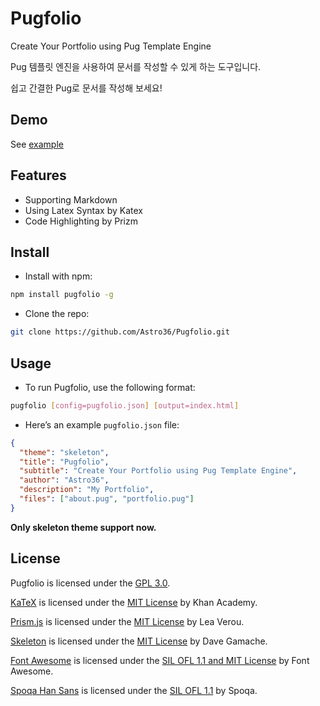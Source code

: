 # Pugfolio
Create Your Portfolio using Pug Template Engine

Pug 템플릿 엔진을 사용하여 문서를 작성할 수 있게 하는 도구입니다.

쉽고 간결한 Pug로 문서를 작성해 보세요!

## Demo
See [example](http://astro36.me/Pugfolio/example/)

## Features
- Supporting Markdown
- Using Latex Syntax by Katex
- Code Highlighting by Prizm

## Install
- Install with npm:
``` bash
npm install pugfolio -g
```
- Clone the repo:
``` bash
git clone https://github.com/Astro36/Pugfolio.git
```

## Usage
- To run Pugfolio, use the following format:
``` bash
pugfolio [config=pugfolio.json] [output=index.html]
```

- Here’s an example `pugfolio.json` file:
```json
{
  "theme": "skeleton",
  "title": "Pugfolio",
  "subtitle": "Create Your Portfolio using Pug Template Engine",
  "author": "Astro36",
  "description": "My Portfolio",
  "files": ["about.pug", "portfolio.pug"]
}
```
**Only skeleton theme support now.**


## License
Pugfolio is licensed under the [GPL 3.0](./LICENSE).

[KaTeX](https://khan.github.io/KaTeX/) is licensed under the [MIT License](https://github.com/Khan/KaTeX/blob/master/LICENSE.txt) by Khan Academy.

[Prism.js](http://prismjs.com) is licensed under the [MIT License](https://github.com/PrismJS/prism/blob/gh-pages/LICENSE) by Lea Verou.

[Skeleton](http://getskeleton.com) is licensed under the [MIT License](https://github.com/dhg/Skeleton/blob/master/LICENSE.md) by Dave Gamache.

[Font Awesome](http://fontawesome.io/) is licensed under the [SIL OFL 1.1 and MIT License](http://fontawesome.io/license/) by Font Awesome.

[Spoqa Han Sans](https://spoqa.github.io/spoqa-han-sans/ko-KR/) is licensed under the [SIL OFL 1.1](https://github.com/spoqa/spoqa-han-sans/blob/master/LICENSE) by Spoqa.

